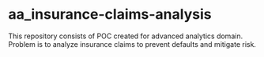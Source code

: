 # aa_insurance-claims-analysis
This repository consists of POC created for advanced analytics domain. Problem is to analyze insurance claims to prevent defaults and mitigate risk.
